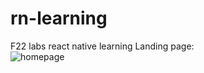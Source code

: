 # rn-learning
F22 labs react native learning
Landing page:<br />
![homepage](https://user-images.githubusercontent.com/119287956/222345214-d56c5d81-b5ef-48a7-9d8a-753048162a99.png)
